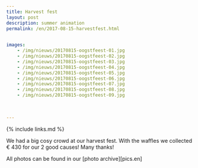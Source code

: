 ```yaml
---
title: Harvest fest
layout: post
description: summer animation
permalink: /en/2017-08-15-harvestfest.html

    
images: 
    - /img/nieuws/20170815-oogstfeest-01.jpg
    - /img/nieuws/20170815-oogstfeest-02.jpg
    - /img/nieuws/20170815-oogstfeest-03.jpg
    - /img/nieuws/20170815-oogstfeest-04.jpg
    - /img/nieuws/20170815-oogstfeest-05.jpg
    - /img/nieuws/20170815-oogstfeest-06.jpg
    - /img/nieuws/20170815-oogstfeest-07.jpg
    - /img/nieuws/20170815-oogstfeest-08.jpg
    - /img/nieuws/20170815-oogstfeest-09.jpg
    
    
    
---
```


{% include links.md %}

We had a big cosy crowd at our harvest fest. With the waffles we collected € 430 for our 2 good causes! Many thanks!

All photos can be found in our [photo archive][pics.en] 


